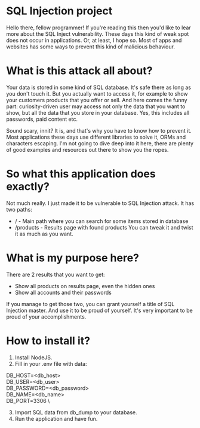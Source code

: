 # SQL Injection project

Hello there, fellow programmer! If you're reading this then you'd like to lear more about the SQL Inject vulnerability. These days this kind of weak spot does not occur in applications. Or, at least, I hope so. Most of apps and websites has some ways to prevent this kind of malicious behaviour.


# What is this attack all about?

Your data is stored in some kind of SQL database. It's safe there as long as you don't touch it.
But you actually want to access it, for example to show your customers products that you offer or sell. And here comes the funny part: curiosity-driven user may access not only the data that you want to show, but all the data that you store in your database. Yes, this includes all passwords, paid content etc. 

Sound scary, innit? It is, and that's why you have to know how to prevent it. Most applications these days use different libraries to solve it, ORMs and characters escaping. I'm not going to dive deep into it here, there are plenty of good examples and resources out there to show you the ropes.

# So what this application does exactly?

Not much really. I just made it to be vulnerable to SQL Injection attack. It has two paths: 
- \/ - Main path where you can search for some items stored in database
- /products - Results page with found products
You can tweak it and twist it as much as you want.

# What is my purpose here?

There are 2 results that you want to get:
- Show all products on results page, even the hidden ones
- Show all accounts and their passwords

If you manage to get those two, you can grant yourself a title of SQL Injection master.
And use it to be proud of yourself. It's very important to be proud of your accomplishments.

# How to install it?

1. Install NodeJS.
2. Fill in your .env file with data:

DB_HOST=<db_host> \
DB_USER=<db_user> \
DB_PASSWORD=<db_password> \
DB_NAME=<db_name> \
DB_PORT=3306 \

3. Import SQL data from db_dump to your database.
4. Run the application and have fun.